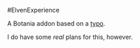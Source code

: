 #ElvenExperience

A Botania addon based on a [typo](https://www.reddit.com/r/feedthebeast/comments/3hiou2/looking_for_feedback_for_a_new_concept_for/cu7s9e9).

I do have some *real* plans for this, however.
